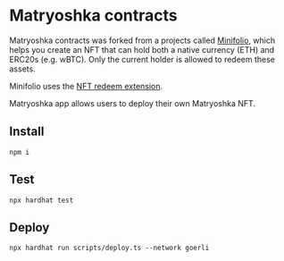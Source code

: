 # Matryoshka contracts

Matryoshka contracts was forked from a projects called [Minifolio](https://github.com/w3hc/minifolio), which helps you create an NFT that can hold both a native currency (ETH) and ERC20s (e.g. wBTC). Only the current holder is allowed to redeem these assets.

Minifolio uses the [NFT redeem extension](https://github.com/ATO-nft/redeemable).

Matryoshka app allows users to deploy their own Matryoshka NFT.

## Install

```shell
npm i
```

## Test

```shell
npx hardhat test
```

## Deploy

```shell
npx hardhat run scripts/deploy.ts --network goerli
```